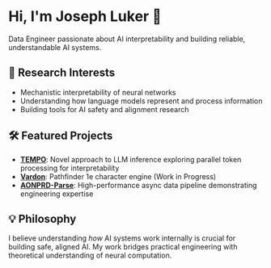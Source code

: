 # Hi, I'm Joseph Luker 👋

Data Engineer passionate about AI interpretability and building reliable, understandable AI systems.

## 🔬 Research Interests
- Mechanistic interpretability of neural networks
- Understanding how language models represent and process information
- Building tools for AI safety and alignment research

## 🛠️ Featured Projects
- **[TEMPO]([link](https://github.com/JoeLuker/tempo))**: Novel approach to LLM inference exploring parallel token processing for interpretability
- **[Vardon]([link](https://github.com/JoeLuker/Vardon))**: Pathfinder 1e character engine (Work in Progress)
- **[AONPRD-Parse]([link](https://github.com/JoeLuker/Vardon))**: High-performance async data pipeline demonstrating engineering expertise

## 💡 Philosophy
I believe understanding *how* AI systems work internally is crucial for building safe, aligned AI. My work bridges practical engineering with theoretical understanding of neural computation.
